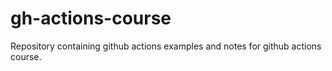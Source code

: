 # gh-actions-course
Repository containing github actions examples and notes for github actions course.

